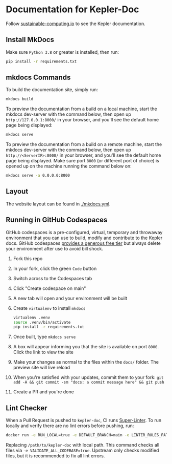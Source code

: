 # Documentation for Kepler-Doc

Follow [sustainable-computing.io](https://sustainable-computing.io/) to see the Kepler
documentation.

## Install MkDocs

Make sure `Python 3.8` or greater is installed, then run:

```bash
pip install -r requirements.txt
```

## mkdocs Commands

To build the documentation site, simply run:

```sh
mkdocs build
```

To preview the documentation from a build on a local machine, start the mkdocs dev-server with
the command below, then open up `http://127.0.0.1:8000/` in your browser, and you'll see the default
home page being displayed:

```sh
mkdocs serve
```

To preview the documentation from a build on a remote machine, start the mkdocs dev-server with
the command below, then open up `http://<ServerIP>:8000/` in your browser, and you'll see the default
home page being displayed.
Make sure port `8000` (or different port of choice) is opened up on the machine running the command
below on:

```sh
mkdocs serve -a 0.0.0.0:8000
```

## Layout

The website layout can be found in [./mkdocs.yml](mkdocs.yml).

## Running in GitHub Codespaces

GitHub codespaces is a pre-configured, virtual, temporary and throwaway environment that you can use to build, modify and contribute to the Kepler docs.
GitHub codespaces [provides a generous free tier](https://github.com/features/codespaces) but always delete your environment after use to avoid bill shock.

1. Fork this repo
1. In your fork, click the green `Code` button
1. Switch across to the Codespaces tab
1. Click "Create codespace on main"
1. A new tab will open and your environment will be built
1. Create `virtualenv` to install `mkdocs`

    ```bash
    virtualenv .venv
    source .venv/bin/activate
    pip install -r requirements.txt
    ```

1. Once built, type `mkdocs serve`
1. A box will appear informing you that the site is available on port `8000`. Click the link to view the site
1. Make your changes as normal to the files within the `docs/` folder. The preview site will live reload
1. When you're satisfied with your updates, commit them to your fork: `git add -A && git commit -sm "docs: a commit message here" && git push`
1. Create a PR and you're done

## Lint Checker

When a Pull Request is pushed to `kepler-doc`, CI runs [Super-Linter](https://github.com/super-linter/super-linter).
To run locally and verify there are no lint errors before pushing, run:

```sh
docker run -e RUN_LOCAL=true -e DEFAULT_BRANCH=main -e LINTER_RULES_PATH=/ -e VALIDATE_MARKDOWN=true -e VALIDATE_ALL_CODEBASE=true -v /path/to/kepler-doc:/tmp/lint --rm ghcr.io/super-linter/super-linter:v6.3.0
```

Replacing `/path/to/kepler-doc` with local path.
This command checks all files via `-e VALIDATE_ALL_CODEBASE=true`.
Upstream only checks modified files, but it is recommended to fix all lint errors.
